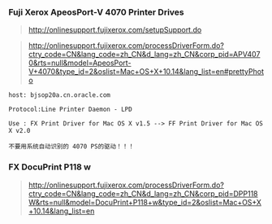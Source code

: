 ### Fuji Xerox ApeosPort-V 4070 Printer Drives

> http://onlinesupport.fujixerox.com/setupSupport.do

> http://onlinesupport.fujixerox.com/processDriverForm.do?ctry_code=CN&lang_code=zh_CN&d_lang=zh_CN&corp_pid=APV4070&rts=null&model=ApeosPort-V+4070&type_id=2&oslist=Mac+OS+X+10.14&lang_list=en#prettyPhoto
```
host: bjsop20a.cn.oracle.com 

Protocol:Line Printer Daemon - LPD

Use : FX Print Driver for Mac OS X v1.5 --> FF Print Driver for Mac OS X v2.0

不要用系统自动识别的 4070 PS的驱动！！！
```

### FX DocuPrint P118 w

> http://onlinesupport.fujixerox.com/processDriverForm.do?ctry_code=CN&lang_code=zh_CN&d_lang=zh_CN&corp_pid=DPP118W&rts=null&model=DocuPrint+P118+w&type_id=2&oslist=Mac+OS+X+10.14&lang_list=en
